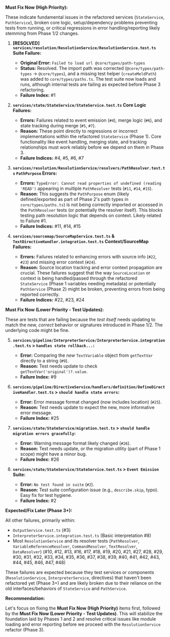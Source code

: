 **Must Fix Now (High Priority):**

These indicate fundamental issues in the refactored services (`StateService`, `PathService`), broken core logic, setup/dependency problems preventing tests from running, or critical regressions in error handling/reporting likely stemming from Phase 1/2 changes.

1.  **[RESOLVED] `services/resolution/ResolutionService/ResolutionService.test.ts` Suite Failure:**
    *   **Original Error:** `Failed to load url @core/types/path-types`
    *   **Status:** Resolved. The import path was corrected (`@core/types/path-types` -> `@core/types`), and a missing test helper (`createMeldPath`) was added to `core/types/paths.ts`. The test suite now loads and runs, although internal tests are failing as expected before Phase 3 refactoring.
    *   **Failure Index:** #1

2.  **`services/state/StateService/StateService.test.ts` Core Logic Failures:**
    *   **Errors:** Failures related to event emission (`#4`), merge logic (`#6`), and state tracking during merge (`#5`, `#7`).
    *   **Reason:** These point directly to regressions or incorrect implementations within the refactored `StateService` (Phase 1). Core functionality like event handling, merging state, and tracking relationships must work reliably before we depend on them in Phase 3.
    *   **Failure Indices:** #4, #5, #6, #7

3.  **`services/resolution/ResolutionService/resolvers/PathResolver.test.ts` `PathPurpose` Errors:**
    *   **Errors:** `TypeError: Cannot read properties of undefined (reading 'READ')` appearing in multiple `PathResolver` tests (`#11`, `#14`, `#15`).
    *   **Reason:** This suggests the `PathPurpose` enum (likely defined/exported as part of Phase 2's path types in `core/types/paths.ts`) is not being correctly imported or accessed in the `PathResolver` tests (or potentially the resolver itself). This blocks testing path resolution logic that depends on context. Likely related to Failure #1.
    *   **Failure Indices:** #11, #14, #15

4.  **`services/sourcemap/SourceMapService.test.ts` & `TextDirectiveHandler.integration.test.ts` Context/SourceMap Failures:**
    *   **Errors:** Failures related to enhancing errors with source info (`#22`, `#23`) and missing error context (`#24`).
    *   **Reason:** Source location tracking and error context propagation are crucial. These failures suggest that the way `SourceLocation` or context is being handled/passed through the refactored `StateService` (Phase 1 variables needing metadata) or potentially `PathService` (Phase 2) might be broken, preventing errors from being reported correctly.
    *   **Failure Indices:** #22, #23, #24

**Must Fix Now (Lower Priority - Test Updates):**

These are tests that are failing because the *test itself* needs updating to match the new, *correct* behavior or signatures introduced in Phase 1/2. The underlying code might be fine.

5.  **`services/pipeline/InterpreterService/InterpreterService.integration.test.ts` > `handles state rollback...`:**
    *   **Error:** Comparing the *new* `TextVariable` object from `getTextVar` directly to a string (`#9`).
    *   **Reason:** Test needs update to check `getTextVar('original')?.value`.
    *   **Failure Index:** #9

6.  **`services/pipeline/DirectiveService/handlers/definition/DefineDirectiveHandler.test.ts` > `should handle state errors`:**
    *   **Error:** Error message format changed (now includes location) (`#25`).
    *   **Reason:** Test needs update to expect the new, more informative error message.
    *   **Failure Index:** #25

7.  **`services/state/StateService/migration.test.ts` > `should handle migration errors gracefully`:**
    *   **Error:** Warning message format likely changed (`#26`).
    *   **Reason:** Test needs update, or the migration utility (part of Phase 1 scope) might have a minor bug.
    *   **Failure Index:** #26

8.  **`services/state/StateService/StateService.test.ts` > `Event Emission` Suite:**
    *   **Error:** `No test found in suite` (`#2`).
    *   **Reason:** Test suite configuration issue (e.g., `describe.skip`, typo). Easy fix for test hygiene.
    *   **Failure Index:** #2

**Expected/Fix Later (Phase 3+):**

All other failures, primarily within:

*   `OutputService.test.ts` (#3)
*   `InterpreterService.integration.test.ts` (Basic interpretation #8)
*   Most `ResolutionService` and its resolver tests (`PathResolver`, `VariableReferenceResolver`, `CommandResolver`, `TextResolver`, `DataResolver`) (#10, #12, #13, #16, #17, #18, #19, #20, #21, #27, #28, #29, #30, #31, #32, #33, #34, #35, #36, #37, #38, #39, #40, #41, #42, #43, #44, #45, #46, #47, #48)

These failures are expected because they test services or components (`ResolutionService`, `InterpreterService`, directives) that haven't been refactored yet (Phase 3+) and are likely broken due to their reliance on the old interfaces/behaviors of `StateService` and `PathService`.

**Recommendation:**

Let's focus on fixing the **Must Fix Now (High Priority)** items first, followed by the **Must Fix Now (Lower Priority - Test Updates)**. This will stabilize the foundation laid by Phases 1 and 2 and resolve critical issues like module loading and error reporting before we proceed with the `ResolutionService` refactor (Phase 3).

